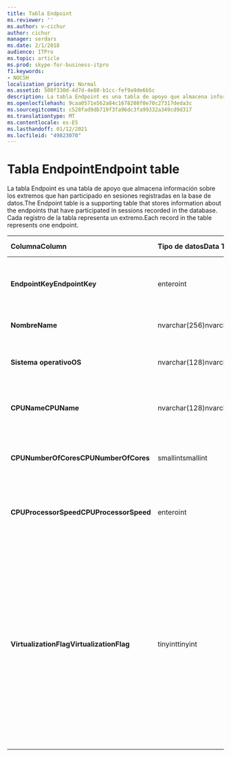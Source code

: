 ```yaml
---
title: Tabla Endpoint
ms.reviewer: ''
ms.author: v-cichur
author: cichur
manager: serdars
ms.date: 2/1/2018
audience: ITPro
ms.topic: article
ms.prod: skype-for-business-itpro
f1.keywords:
- NOCSH
localization_priority: Normal
ms.assetid: 500f330d-4d7d-4e88-b1cc-fef9a9de6b5c
description: La tabla Endpoint es una tabla de apoyo que almacena información sobre los extremos que han participado en sesiones registradas en la base de datos. Cada registro de la tabla representa un extremo.
ms.openlocfilehash: 9caa0571e562a84c1678208f0e70c27317deda3c
ms.sourcegitcommit: c528fad9db719f3fa96dc3fa99332a349cd9d317
ms.translationtype: MT
ms.contentlocale: es-ES
ms.lasthandoff: 01/12/2021
ms.locfileid: "49823070"
---
```

# <a name="endpoint-table"></a><span data-ttu-id="b60b8-104">Tabla Endpoint</span><span class="sxs-lookup"><span data-stu-id="b60b8-104">Endpoint table</span></span>
 
<span data-ttu-id="b60b8-105">La tabla Endpoint es una tabla de apoyo que almacena información sobre los extremos que han participado en sesiones registradas en la base de datos.</span><span class="sxs-lookup"><span data-stu-id="b60b8-105">The Endpoint table is a supporting table that stores information about the endpoints that have participated in sessions recorded in the database.</span></span> <span data-ttu-id="b60b8-106">Cada registro de la tabla representa un extremo.</span><span class="sxs-lookup"><span data-stu-id="b60b8-106">Each record in the table represents one endpoint.</span></span>
  
|<span data-ttu-id="b60b8-107">**Columna**</span><span class="sxs-lookup"><span data-stu-id="b60b8-107">**Column**</span></span>|<span data-ttu-id="b60b8-108">**Tipo de datos**</span><span class="sxs-lookup"><span data-stu-id="b60b8-108">**Data Type**</span></span>|<span data-ttu-id="b60b8-109">**Clave/índice**</span><span class="sxs-lookup"><span data-stu-id="b60b8-109">**Key/Index**</span></span>|<span data-ttu-id="b60b8-110">**Detalles**</span><span class="sxs-lookup"><span data-stu-id="b60b8-110">**Details**</span></span>|
|:-----|:-----|:-----|:-----|
|<span data-ttu-id="b60b8-111">**EndpointKey**</span><span class="sxs-lookup"><span data-stu-id="b60b8-111">**EndpointKey**</span></span> <br/> |<span data-ttu-id="b60b8-112">entero</span><span class="sxs-lookup"><span data-stu-id="b60b8-112">int</span></span>  <br/> |<span data-ttu-id="b60b8-113">Principal</span><span class="sxs-lookup"><span data-stu-id="b60b8-113">Primary</span></span>  <br/> |<span data-ttu-id="b60b8-114">Número único que identifica este punto de conexión.</span><span class="sxs-lookup"><span data-stu-id="b60b8-114">Unique number identifying this endpoint.</span></span>  <br/> |
|<span data-ttu-id="b60b8-115">**Nombre**</span><span class="sxs-lookup"><span data-stu-id="b60b8-115">**Name**</span></span> <br/> |<span data-ttu-id="b60b8-116">nvarchar(256)</span><span class="sxs-lookup"><span data-stu-id="b60b8-116">nvarchar(256)</span></span>  <br/> |<span data-ttu-id="b60b8-117">Única</span><span class="sxs-lookup"><span data-stu-id="b60b8-117">Unique</span></span>  <br/> |<span data-ttu-id="b60b8-118">Nombre del extremo.</span><span class="sxs-lookup"><span data-stu-id="b60b8-118">Endpoint name.</span></span>  <br/> |
|<span data-ttu-id="b60b8-119">**Sistema operativo**</span><span class="sxs-lookup"><span data-stu-id="b60b8-119">**OS**</span></span> <br/> |<span data-ttu-id="b60b8-120">nvarchar(128)</span><span class="sxs-lookup"><span data-stu-id="b60b8-120">nvarchar(128)</span></span>  <br/> | <br/> |<span data-ttu-id="b60b8-121">Sistema operativo (SO) del punto de conexión.</span><span class="sxs-lookup"><span data-stu-id="b60b8-121">Operating system (OS) of the endpoint.</span></span>  <br/> |
|<span data-ttu-id="b60b8-122">**CPUName**</span><span class="sxs-lookup"><span data-stu-id="b60b8-122">**CPUName**</span></span> <br/> |<span data-ttu-id="b60b8-123">nvarchar(128)</span><span class="sxs-lookup"><span data-stu-id="b60b8-123">nvarchar(128)</span></span>  <br/> ||<span data-ttu-id="b60b8-124">Nombre de CPU del punto de conexión.</span><span class="sxs-lookup"><span data-stu-id="b60b8-124">CPU name of the endpoint.</span></span>  <br/> |
|<span data-ttu-id="b60b8-125">**CPUNumberOfCores**</span><span class="sxs-lookup"><span data-stu-id="b60b8-125">**CPUNumberOfCores**</span></span> <br/> |<span data-ttu-id="b60b8-126">smallint</span><span class="sxs-lookup"><span data-stu-id="b60b8-126">smallint</span></span>  <br/> ||<span data-ttu-id="b60b8-127">Número de núcleos de CPU del punto de conexión.</span><span class="sxs-lookup"><span data-stu-id="b60b8-127">Number of CPU cores of the endpoint.</span></span>  <br/> |
|<span data-ttu-id="b60b8-128">**CPUProcessorSpeed**</span><span class="sxs-lookup"><span data-stu-id="b60b8-128">**CPUProcessorSpeed**</span></span> <br/> |<span data-ttu-id="b60b8-129">entero</span><span class="sxs-lookup"><span data-stu-id="b60b8-129">int</span></span>  <br/> ||<span data-ttu-id="b60b8-130">Velocidad del procesador de CPU del punto de conexión.</span><span class="sxs-lookup"><span data-stu-id="b60b8-130">CPU processor speed of the endpoint.</span></span>  <br/> |
|<span data-ttu-id="b60b8-131">**VirtualizationFlag**</span><span class="sxs-lookup"><span data-stu-id="b60b8-131">**VirtualizationFlag**</span></span> <br/> |<span data-ttu-id="b60b8-132">tinyint</span><span class="sxs-lookup"><span data-stu-id="b60b8-132">tinyint</span></span>  <br/> || <span data-ttu-id="b60b8-133">Marca de bits que indica si el sistema se ejecuta en un entorno virtualizado:</span><span class="sxs-lookup"><span data-stu-id="b60b8-133">Bit flag that indicates if the system is running in a virtualized environment:</span></span> <br/>  <span data-ttu-id="b60b8-134">0x0000- Ninguno</span><span class="sxs-lookup"><span data-stu-id="b60b8-134">0x0000 - None</span></span> <br/>  <span data-ttu-id="b60b8-135">0x0001: HyperV</span><span class="sxs-lookup"><span data-stu-id="b60b8-135">0x0001 - HyperV</span></span> <br/>  <span data-ttu-id="b60b8-136">0x0002 - VMWare</span><span class="sxs-lookup"><span data-stu-id="b60b8-136">0x0002 - VMWare</span></span> <br/>  <span data-ttu-id="b60b8-137">0x0004- Virtual PC</span><span class="sxs-lookup"><span data-stu-id="b60b8-137">0x0004 - Virtual PC</span></span> <br/>  <span data-ttu-id="b60b8-138">0x0008 - Xen PC</span><span class="sxs-lookup"><span data-stu-id="b60b8-138">0x0008 - Xen PC</span></span> <br/> |
   

